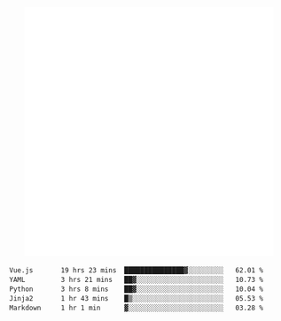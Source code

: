 <div align="center">
    <a href="https://konst.fish">
        <img src="https://raw.githubusercontent.com/konstfish/konstfish/master/fish.svg" alt="Logo" width="450"/>
    </a>
</div>

<!--START_SECTION:waka-->

```txt
Vue.js       19 hrs 23 mins  ███████████████▓░░░░░░░░░   62.01 %
YAML         3 hrs 21 mins   ██▓░░░░░░░░░░░░░░░░░░░░░░   10.73 %
Python       3 hrs 8 mins    ██▓░░░░░░░░░░░░░░░░░░░░░░   10.04 %
Jinja2       1 hr 43 mins    █▒░░░░░░░░░░░░░░░░░░░░░░░   05.53 %
Markdown     1 hr 1 min      ▓░░░░░░░░░░░░░░░░░░░░░░░░   03.28 %
```

<!--END_SECTION:waka-->
